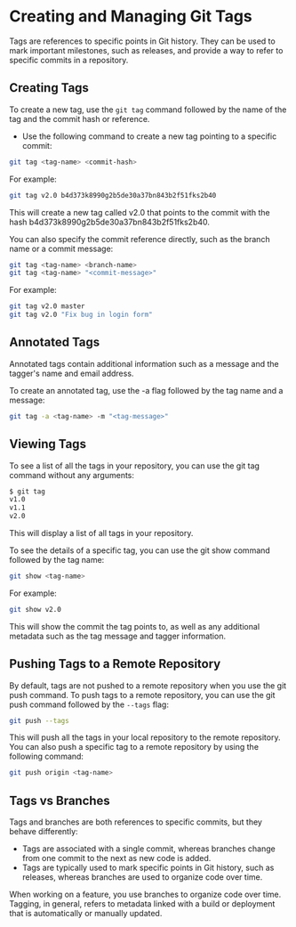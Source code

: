 # Creating and Managing Git Tags

Tags are references to specific points in Git history. They can be used to mark important milestones, such as releases, and provide a way to refer to specific commits in a repository.

## Creating Tags

To create a new tag, use the `git tag` command followed by the name of the tag and the commit hash or reference.

- Use the following command to create a new tag pointing to a specific commit: 

```bash
git tag <tag-name> <commit-hash>
```

For example:

```bash
git tag v2.0 b4d373k8990g2b5de30a37bn843b2f51fks2b40
```

This will create a new tag called v2.0 that points to the commit with the hash b4d373k8990g2b5de30a37bn843b2f51fks2b40.

You can also specify the commit reference directly, such as the branch name or a commit message:

```bash
git tag <tag-name> <branch-name>
git tag <tag-name> "<commit-message>"
```

For example:

```bash
git tag v2.0 master
git tag v2.0 "Fix bug in login form"
```

## Annotated Tags

Annotated tags contain additional information such as a message and the tagger's name and email address.

To create an annotated tag, use the -a flag followed by the tag name and a message:

```bash
git tag -a <tag-name> -m "<tag-message>"
```

## Viewing Tags

To see a list of all the tags in your repository, you can use the git tag command without any arguments:

```bash
$ git tag
v1.0
v1.1
v2.0
```

This will display a list of all tags in your repository.

To see the details of a specific tag, you can use the git show command followed by the tag name:

```bash
git show <tag-name>
```

For example: 

```bash
git show v2.0
```

This will show the commit the tag points to, as well as any additional metadata such as the tag message and tagger information.

## Pushing Tags to a Remote Repository

By default, tags are not pushed to a remote repository when you use the git push command. To push tags to a remote repository, you can use the git push command followed by the `--tags` flag:

```bash
git push --tags
```

This will push all the tags in your local repository to the remote repository.
You can also push a specific tag to a remote repository by using the following command:

```bash
git push origin <tag-name>
```

## Tags vs Branches

Tags and branches are both references to specific commits, but they behave differently:

* Tags are associated with a single commit, whereas branches change from one commit to the next as new code is added.
* Tags are typically used to mark specific points in Git history, such as releases, whereas branches are used to organize code over time.

When working on a feature, you use branches to organize code over time. Tagging, in general, refers to metadata linked with a build or deployment that is automatically or manually updated.
